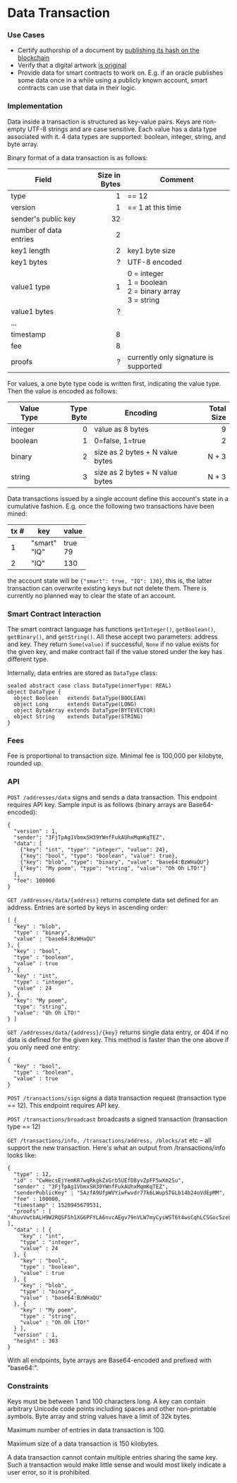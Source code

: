 # Data Transaction

### Use Cases

* Certify authorship of a document by [publishing its hash on the blockchain](https://techcrunch.com/2015/11/20/stampery-now-lets-you-certify-documents-using-the-blockchain-and-your-real-identity)
* Verify that a digital artwork [is original](http://classic.monegraph.com)
* Provide data for smart contracts to work on. E.g. if an oracle publishes some data once in a while using a publicly known account, smart contracts can use that data in their logic.

### Implementation

Data inside a transaction is structured as key-value pairs. Keys are non-empty UTF-8 strings and are case sensitive. Each value has a data type associated with it. 4 data types are supported: boolean, integer, string, and byte array.

Binary format of a data transaction is as follows:

| Field | Size in Bytes | Comment |
| ----- | -------------:| ----- |
| type | 1 | == 12
| version | 1 | == 1 at this time
| sender's public key | 32 |
| number of data entries | 2 |
| key1 length | 2 | key1 byte size
| key1 bytes | ? | UTF-8 encoded
| value1 type | 1 | 0 = integer<br>1 = boolean<br>2 = binary array<br>3 = string
| value1 bytes | ? |
|... | |
| timestamp | 8 |
| fee | 8 |
| proofs | ? | currently only signature is supported

For values, a one byte type code is written first, indicating the value type. Then the value is encoded as follows:

| Value Type | Type Byte | Encoding                        | Total Size |
|------------|----------:|---------------------------------|-----------:|
| integer    |         0 | value as 8 bytes                |          9 |
| boolean    |         1 | 0=false, 1=true                 |          2 |
| binary     |         2 | size as 2 bytes + N value bytes |      N + 3 |
| string     |         3 | size as 2 bytes + N value bytes |      N + 3 |

Data transactions issued by a single account define this account's state in a cumulative fashion. E.g. once the following two transactions have been mined:

| tx # | key          | value   |
|------|--------------|---------|
| 1    | "smart"<br>"IQ" | true<br>79 |
| 2    | "IQ"         | 130     |

the account state will be `{"smart": true, "IQ": 130}`, this is, the latter transaction can overwrite existing keys but not delete them. There is currently no planned way to clear the state of an account.

### Smart Contract Interaction

The smart contract language has functions `getInteger()`, `getBoolean()`, `getBinary()`, and `getString()`. All these accept two parameters: address and key. They return `Some(value)` if successful, `None` if no value exists for the given key, and make contract fail if the value stored under the key has different type.

Internally, data entries are stored as `DataType` class:
```
sealed abstract case class DataType(innerType: REAL)
object DataType {
  object Boolean   extends DataType(BOOLEAN)
  object Long      extends DataType(LONG)
  object ByteArray extends DataType(BYTEVECTOR)
  object String    extends DataType(STRING)
}
```


### Fees

Fee is proportional to transaction size. Minimal fee is 100,000 per kilobyte, rounded up.

### API

`POST /addresses/data` signs and sends a data transaction. This endpoint requires API key. Sample input is as follows (binary arrays are Base64-encoded):
```
{
  "version" : 1,
  "sender": "3FjTpAg1VbmxSH39YWnfFukAUhxMqmKqTEZ",
  "data": [
    {"key": "int", "type": "integer", "value": 24},
    {"key": "bool", "type": "boolean", "value": true},
    {"key": "blob", "type": "binary", "value": "base64:BzWHaQU"}
    {"key": "My poem", "type": "string", "value": "Oh Oh LTO!"}
  ],
  "fee": 100000
}
```

`GET /addresses/data/{address}` returns complete data set defined for an address. Entries are sorted by keys in ascending order:
```
[ {
  "key" : "blob",
  "type" : "binary",
  "value" : "base64:BzWHaQU"
}, {
  "key" : "bool",
  "type" : "boolean",
  "value" : true
}, {
  "key" : "int",
  "type" : "integer",
  "value" : 24
}, {
  "key": "My poem",
  "type": "string",
  "value": "Oh Oh LTO!"
} ]
```

`GET /addresses/data/{address}/{key}` returns single data entry, or 404 if no data is defined for the given key. This method is faster than the one above if you only need one entry:
```
{
  "key" : "bool",
  "type" : "boolean",
  "value" : true
}
```

`POST /transactions/sign` signs a data transaction request (transaction type == 12). This endpoint requires API key.

`POST /transactions/broadcast` broadcasts a signed transaction (transaction type == 12)

`GET /transactions/info, /transactions/address, /blocks/at` etc – all support the new transaction. Here's what an output from /transactions/info looks like:
```
{
  "type" : 12,
  "id" : "CwHecsEjYemKR7wqRkgkZxGrb5UEfD8yvZpFF5wXm2Su",
  "sender" : "3FjTpAg1VbmxSH39YWnfFukAUhxMqmKqTEZ",
  "senderPublicKey" : "5AzfA9UfpWVYiwFwvdr77k6LWupSTGLb14b24oVdEpMM",
  "fee" : 100000,
  "timestamp" : 1520945679531,
  "proofs" : [ "4huvVwtbALH9W2RQSF5h1XG6PFYLA6nvcAEgv79nVLW7myCysWST6t4wsCqhLCSGoc5zeLxG6MEHpcnB6DPy3XWr" ],
  "data" : [ {
    "key" : "int",
    "type" : "integer",
    "value" : 24
  }, {
    "key" : "bool",
    "type" : "boolean",
    "value" : true
  }, {
    "key" : "blob",
    "type" : "binary",
    "value" : "base64:BzWHaQU"
  }, {
    "key" : "My poem",
    "type" : "string",
    "value" : "Oh Oh LTO!"
  } ],
  "version" : 1,
  "height" : 303
}
```

With all endpoints, byte arrays are Base64-encoded and prefixed with "base64:".

### Constraints

Keys must be between 1 and 100 characters long. A key can contain arbitrary Unicode code points including spaces and other non-printable symbols.
Byte array and string values have a limit of 32k bytes.

Maximum number of entries in data transaction is 100.

Maximum size of a data transaction is 150 kilobytes.

A data transaction cannot contain multiple entries sharing the same key. Such a transaction would make little sense and would most likely indicate a user error, so it is prohibited.

